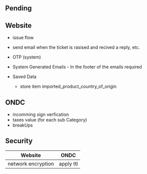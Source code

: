 ## Pending

## Website

- issue flow
- send email when the ticket is rasised and recived a reply, etc.
- OTP (system)
- System Generated Emails - In the footer of the emails required

- Saved Data
  - store item imported_product_country_of_origin

## ONDC

- incomming sign verfication
- taxes value (for each sub Category)
- breakUps

## Security

| Website            | ONDC      |
| ------------------ | --------- |
| network encryption | apply ttl |
